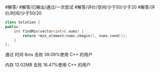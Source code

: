 #解答/ #解答/已解出/通过/一次尝试 #解答/评价/空间/少于50/少于20 #解答/评价/时间/少于50/20 

``` cpp
class Solution {
public:
	int findMin(vector<int>& nums) {
		return *min_element(nums.cbegin(), nums.cend());
	}
};
```

通过
时间
8ms
击败 39.09%使用 C++ 的用户

内存
12.02MB
击败 16.47%使用 C++ 的用户